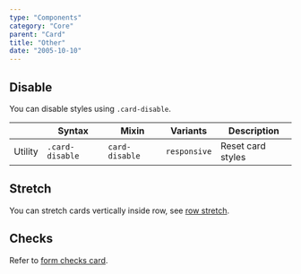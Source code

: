 ```yaml
---
type: "Components"
category: "Core"
parent: "Card"
title: "Other"
date: "2005-10-10"
---
```


## Disable

You can disable styles using `.card-disable`.

<div class="table-scroll">

|                      | Syntax                          | Mixin            | Variants               | Description                   |
| ----------------------- | ---------------------------- | -----------------| ----------------------------- |----------------------------- |
| Utility                  | `.card-disable`       | `card-disable`                | `responsive`                | Reset card styles            |

</div>

<demo>
  <demovanilla src="vanilla/components/core/card/disable">
  </demovanilla>
</demo>

## Stretch

You can stretch cards vertically inside row, see [row stretch](/components/core/row/other#stretch).

## Checks

Refer to [form checks card](/components/core/form/other#checks-card).
